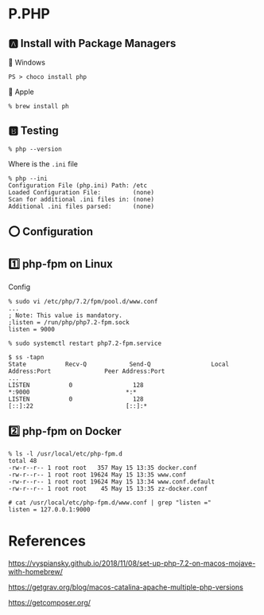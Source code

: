 # P.PHP

## :a: Install with Package Managers

:pushpin: Windows

```
PS > choco install php
```

:pushpin: Apple

```
% brew install ph
```

## :b: Testing

```
% php --version
```

Where is the `.ini` file

```
% php --ini
Configuration File (php.ini) Path: /etc
Loaded Configuration File:         (none)
Scan for additional .ini files in: (none)
Additional .ini files parsed:      (none)
```

## :o: Configuration

## :one: php-fpm on Linux

Config

```
% sudo vi /etc/php/7.2/fpm/pool.d/www.conf 
...
; Note: This value is mandatory.
;listen = /run/php/php7.2-fpm.sock
listen = 9000
```

```
% sudo systemctl restart php7.2-fpm.service
```

```
$ ss -tapn
State           Recv-Q            Send-Q                 Local Address:Port               Peer Address:Port       
...
LISTEN           0                 128                             *:9000                           *:*      
LISTEN           0                 128                          [::]:22                          [::]:*  
```


## :two: php-fpm on Docker

```
% ls -l /usr/local/etc/php-fpm.d
total 48
-rw-r--r-- 1 root root   357 May 15 13:35 docker.conf
-rw-r--r-- 1 root root 19624 May 15 13:35 www.conf
-rw-r--r-- 1 root root 19624 May 15 13:34 www.conf.default
-rw-r--r-- 1 root root    45 May 15 13:35 zz-docker.conf
```

```
# cat /usr/local/etc/php-fpm.d/www.conf | grep "listen ="
listen = 127.0.0.1:9000
```

# References

https://vyspiansky.github.io/2018/11/08/set-up-php-7.2-on-macos-mojave-with-homebrew/

https://getgrav.org/blog/macos-catalina-apache-multiple-php-versions

https://getcomposer.org/
